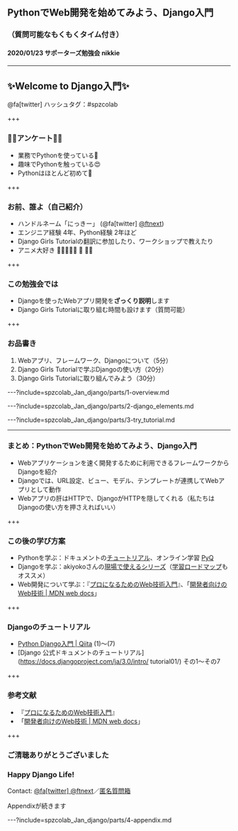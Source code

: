 ## PythonでWeb開発を始めてみよう、Django入門
### （質問可能なもくもくタイム付き） 
#### 2020/01/23 サポーターズ勉強会 nikkie

---

## ✨Welcome to Django入門✨

@fa[twitter] ハッシュタグ：#spzcolab

+++

### 🙋‍♀️アンケート🙋‍♂️

- 業務でPythonを使っている💪
- 趣味でPythonを触っている😍
- Pythonはほとんど初めて🔰

+++

### お前、誰よ（自己紹介）

- ハンドルネーム「にっきー」 (@fa[twitter] [@ftnext](https://twitter.com/ftnext))
- エンジニア経験 4年、Python経験 2年ほど
- Django Girls Tutorialの翻訳に参加したり、ワークショップで教えたり
- アニメ大好き 🥭🍑🍊🍐🧺 🏐 🎺🎷

+++

### この勉強会では

- Djangoを使ったWebアプリ開発を**ざっくり説明**します
- Django Girls Tutorialに取り組む時間も設けます（質問可能）

+++

### お品書き

1. Webアプリ、フレームワーク、Djangoについて（5分）
2. Django Girls Tutorialで学ぶDjangoの使い方（20分）
3. Django Girls Tutorialに取り組んでみよう（30分）

---?include=spzcolab_Jan_django/parts/1-overview.md

---?include=spzcolab_Jan_django/parts/2-django_elements.md

---?include=spzcolab_Jan_django/parts/3-try_tutorial.md

---

### まとめ：PythonでWeb開発を始めてみよう、Django入門

- Webアプリケーションを速く開発するために利用できるフレームワークからDjangoを紹介
- Djangoでは、URL設定、ビュー、モデル、テンプレートが連携してWebアプリとして動作
- Webアプリの肝はHTTPで、DjangoがHTTPを隠してくれる（私たちはDjangoの使い方を押さえればいい）

+++

### この後の学び方案

- Pythonを学ぶ：ドキュメントの[チュートリアル](https://docs.python.org/ja/3/tutorial/)、オンライン学習 [PyQ](https://pyq.jp/)
- Djangoを学ぶ：akiyokoさんの[現場で使えるシリーズ](https://akiyoko.booth.pm/)（[学習ロードマップ](https://akiyoko.hatenablog.jp/entry/2018/12/01/133427)もオススメ）
- Web開発について学ぶ：『[プロになるためのWeb技術入門](https://gihyo.jp/book/2010/978-4-7741-4235-7)』、「[開発者向けのWeb技術 | MDN web docs](https://developer.mozilla.org/ja/docs/Web)」

+++

### Djangoのチュートリアル

- [Python Django入門 | Qiita](https://qiita.com/kaki_k/items/511611cadac1d0c69c54) (1)〜(7)
- [Django 公式ドキュメントのチュートリアル](https://docs.djangoproject.com/ja/3.0/intro/ tutorial01/) その1〜その7

+++

### 参考文献

- 『[プロになるためのWeb技術入門](https://gihyo.jp/book/2010/978-4-7741-4235-7)』
- 「[開発者向けのWeb技術 | MDN web docs](https://developer.mozilla.org/ja/docs/Web)」

+++

### ご清聴ありがとうございました
### Happy Django Life!

Contact: [@fa[twitter] @ftnext](https://twitter.com/ftnext)／[匿名質問箱](https://peing.net/ja/ftnext)

Appendixが続きます

---?include=spzcolab_Jan_django/parts/4-appendix.md
